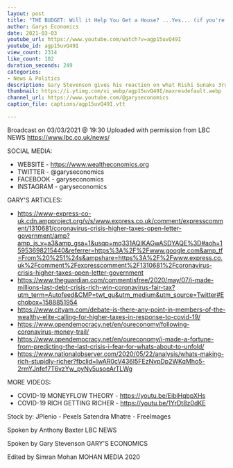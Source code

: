 ```yaml
---
layout: post
title: "THE BUDGET: Will it Help You Get a House? ...Yes... (if you're rich)"
author: Garys Economics
date: 2021-03-03
youtube_url: https://www.youtube.com/watch?v=agp15uvQ49I
youtube_id: agp15uvQ49I
view_count: 2314
like_count: 102
duration_seconds: 249
categories:
- News & Politics
description: Gary Stevenson gives his reaction on what Rishi Sunaks 3rd March 2021 budget will mean for the housing market
thumbnail: https://i.ytimg.com/vi_webp/agp15uvQ49I/maxresdefault.webp
channel_url: https://www.youtube.com/@garyseconomics
caption_file: captions/agp15uvQ49I.vtt

---
```


Broadcast on 03/03/2021 @ 19:30
Uploaded with permission from LBC NEWS
https://www.lbc.co.uk/news/


SOCIAL MEDIA:
- WEBSITE - https://www.wealtheconomics.org
- TWITTER - @garyseconomics
- FACEBOOK - garyseconomics
- INSTAGRAM - garyseconomics


GARY'S ARTICLES:
- https://www-express-co-uk.cdn.ampproject.org/v/s/www.express.co.uk/comment/expresscomment/1310681/coronavirus-crisis-higher-taxes-open-letter-government/amp?amp_js_v=a3&amp_gsa=1&usqp=mq331AQIKAGwASDYAQE%3D#aoh=15953698215440&referrer=https%3A%2F%2Fwww.google.com&amp_tf=From%20%251%24s&ampshare=https%3A%2F%2Fwww.express.co.uk%2Fcomment%2Fexpresscomment%2F1310681%2Fcoronavirus-crisis-higher-taxes-open-letter-government
- https://www.theguardian.com/commentisfree/2020/may/07/i-made-millions-last-debt-crisis-rich-win-coronavirus-fair-tax?utm_term=Autofeed&CMP=twt_gu&utm_medium&utm_source=Twitter#Echobox=1588851954
- https://www.cityam.com/debate-is-there-any-point-in-members-of-the-wealthy-elite-calling-for-higher-taxes-in-response-to-covid-19/
- https://www.opendemocracy.net/en/oureconomy/following-coronavirus-money-trail/
- https://www.opendemocracy.net/en/oureconomy/i-made-a-fortune-from-predicting-the-last-crisis-i-fear-for-whats-about-to-unfold/
- https://www.nationalobserver.com/2020/05/22/analysis/whats-making-rich-stupidly-richer?fbclid=IwAR0cV436I5FEzNvpDp2WKqMho5-2rmYJnfef7T6vzYw_pyNy5usoeArTLWg


MORE VIDEOS:
- COVID-19 MONEYFLOW THEORY - https://youtu.be/EiblHqbpXHs
- COVID-19 RICH GETTING RICHER - https://youtu.be/1YrDt8z0dKE



Stock by:
JPlenio - Pexels
Satendra Mhatre - FreeImages


Spoken by Anthony Baxter 
LBC NEWS


Spoken by Gary Stevenson
GARY'S ECONOMICS


Edited by Simran Mohan 
MOHAN MEDIA 2020
